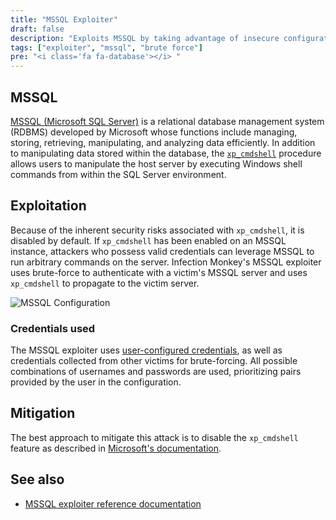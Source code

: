 ```yaml
---
title: "MSSQL Exploiter"
draft: false
description: "Exploits MSSQL by taking advantage of insecure configuration"
tags: ["exploiter", "mssql", "brute force"]
pre: "<i class='fa fa-database'></i> "
---
```


## MSSQL

[MSSQL (Microsoft SQL Server)](
https://learn.microsoft.com/en-us/sql/sql-server/what-is-sql-server) is a
relational database management system (RDBMS) developed by Microsoft whose
functions include managing, storing, retrieving, manipulating, and analyzing
data efficiently. In addition to manipulating data stored within the database,
the  [`xp_cmdshell`](
https://learn.microsoft.com/en-us/sql/relational-databases/system-stored-procedures/xp-cmdshell-transact-sql)
procedure allows users to manipulate the host server by executing Windows shell
commands from within the SQL Server environment.

## Exploitation

Because of the inherent security risks associated with `xp_cmdshell`, it is
disabled by default. If `xp_cmdshell` has been enabled on an MSSQL instance,
attackers who possess valid credentials can leverage MSSQL to run arbitrary commands
on the server. Infection Monkey's MSSQL exploiter uses brute-force to
authenticate with a victim's MSSQL server and uses `xp_cmdshell` to propagate
to the victim server.

![MSSQL Configuration](
/images/island/configuration-page/mssql-exploiter-configuration.png
"MSSQL Configuration")

### Credentials used

The MSSQL exploiter uses [user-configured credentials](
/usage/configuration/credentials), as well as credentials collected from other
victims for brute-forcing. All possible combinations of usernames and passwords
are used, prioritizing pairs provided by the user in the configuration.

## Mitigation

The best approach to mitigate this attack is to disable the `xp_cmdshell`
feature as described in [Microsoft's documentation](
https://docs.microsoft.com/en-us/sql/database-engine/configure-windows/xp-cmdshell-server-configuration-option?view=sql-server-2017).

## See also
- [MSSQL exploiter reference documentation](/reference/exploiters/mssql)
